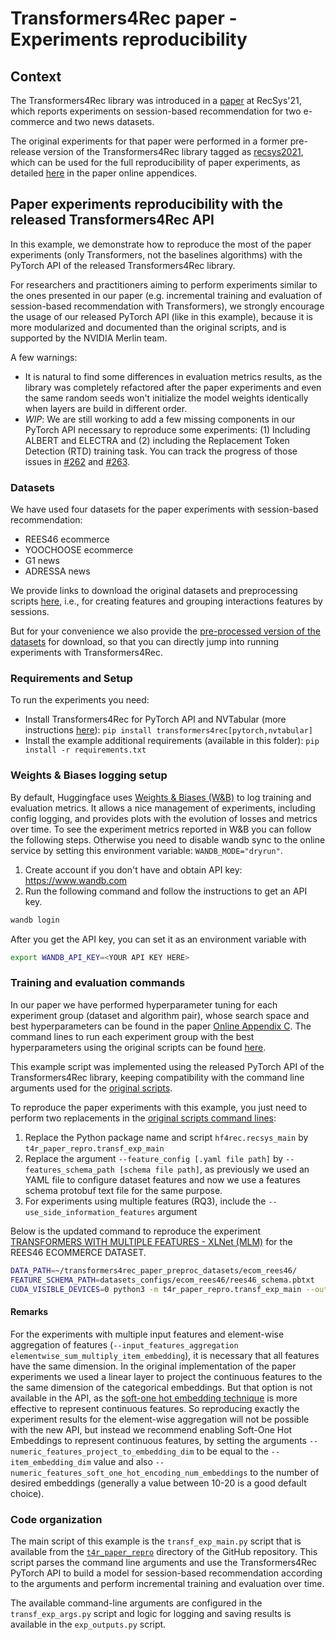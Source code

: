 # Transformers4Rec paper - Experiments reproducibility

## Context
The Transformers4Rec library was introduced in a [paper](https://dl.acm.org/doi/10.1145/3460231.3474255) at RecSys'21, which reports experiments on session-based recommendation for two e-commerce and two news datasets.

The original experiments for that paper were performed in a former pre-release version of the Transformers4Rec library tagged as [recsys2021](https://github.com/NVIDIA-Merlin/Transformers4Rec/tree/recsys2021), which can be used for the full reproducibility of paper experiments, as detailed [here](https://github.com/NVIDIA-Merlin/publications/blob/main/2021_acm_recsys_transformers4rec/experiments_reproducibility_commands.md) in the paper online appendices.

## Paper experiments reproducibility with the released Transformers4Rec API

In this example, we demonstrate how to reproduce the most of the paper experiments (only Transformers, not the baselines algorithms) with the PyTorch API of the released Transformers4Rec library.

For researchers and practitioners aiming to perform experiments similar to the ones presented in our paper (e.g. incremental training and evaluation of session-based recommendation with Transformers), we strongly encourage the usage of our released PyTorch API (like in this example), because it is more modularized and documented than the original scripts, and is supported by the NVIDIA Merlin team.

A few warnings:
- It is natural to find some differences in evaluation metrics results, as the library was completely refactored after the paper experiments and even the same random seeds won't initialize the model weights identically when layers are build in different order.
- *WIP*: We are still working to add a few missing components in our PyTorch API necessary to reproduce some experiments: (1) Including ALBERT and ELECTRA and (2) including the Replacement Token Detection (RTD) training task. You can track the progress of those issues in [#262](https://github.com/NVIDIA-Merlin/Transformers4Rec/issues/262) and [#263](https://github.com/NVIDIA-Merlin/Transformers4Rec/issues/263).

### Datasets

We have used four datasets for the paper experiments with session-based recommendation:
- REES46 ecommerce
- YOOCHOOSE ecommerce
- G1 news
- ADRESSA news

We provide links to download the original datasets and preprocessing scripts [here](https://github.com/NVIDIA-Merlin/Transformers4Rec/tree/recsys2021/datasets), i.e., for creating features and grouping interactions features by sessions.

But for your convenience we also provide the [pre-processed version of the datasets](https://drive.google.com/drive/folders/1fxZozQuwd4fieoD0lmcD3mQ2Siu62ilD?usp=sharing) for download, so that you can directly jump into running experiments with Transformers4Rec.

### Requirements and Setup

To run the experiments you need:

- Install Transformers4Rec for PyTorch API and NVTabular (more instructions [here](https://github.com/NVIDIA-Merlin/Transformers4Rec)): `pip install transformers4rec[pytorch,nvtabular]`
- Install the example additional requirements (available in this folder): `pip install -r requirements.txt`

### Weights & Biases logging setup

By default, Huggingface uses [Weights & Biases (W&B)](https://wandb.ai/) to log training and evaluation metrics.
It allows a nice management of experiments, including config logging, and provides plots with the evolution of losses and metrics over time.
To see the experiment metrics reported in W&B you can follow the following steps. Otherwise you need to disable wandb sync to the online service by setting this environment variable: `WANDB_MODE="dryrun"`.

1. Create account if you don't have and obtain API key: https://www.wandb.com
2. Run the following command and follow the instructions to get an API key.
```bash
wandb login
```
After you get the API key, you can set it as an environment variable with
```bash
export WANDB_API_KEY=<YOUR API KEY HERE>
```

### Training and evaluation commands
In our paper we have performed hyperparameter tuning for each experiment group (dataset and algorithm pair), whose search space and best hyperparameters can be found in the paper [Online Appendix C](https://github.com/NVIDIA-Merlin/publications/blob/main/2021_acm_recsys_transformers4rec/Appendices/Appendix_C-Hyperparameters.md). The command lines to run each experiment group with the best hyperparameters using the original scripts can be found [here](https://github.com/NVIDIA-Merlin/publications/blob/main/2021_acm_recsys_transformers4rec/experiments_reproducibility_commands.md).

This example script was implemented using the released PyTorch API of the Transformers4Rec library, keeping compatibility with the command line arguments used for the [original scripts](https://github.com/NVIDIA-Merlin/Transformers4Rec/tree/recsys2021).

To reproduce the paper experiments with this example, you just need to perform two replacements in the [original scripts command lines](https://github.com/NVIDIA-Merlin/publications/blob/main/2021_acm_recsys_transformers4rec/experiments_reproducibility_commands.md):
1. Replace the Python package name and script  `hf4rec.recsys_main` by `t4r_paper_repro.transf_exp_main`
2. Replace the argument `--feature_config [.yaml file path]` by `--features_schema_path [schema file path]`, as previously we used an YAML file to configure dataset features and now we use a features schema protobuf text file for the same purpose.
3. For experiments using multiple features (RQ3), include the `--use_side_information_features` argument

Below is the updated command to reproduce the experiment [TRANSFORMERS WITH MULTIPLE FEATURES - XLNet (MLM)](https://github.com/NVIDIA-Merlin/publications/blob/main/2021_acm_recsys_transformers4rec/experiments_reproducibility_commands.md#xlnet-mlm) for the REES46 ECOMMERCE DATASET.

```bash
DATA_PATH=~/transformers4rec_paper_preproc_datasets/ecom_rees46/
FEATURE_SCHEMA_PATH=datasets_configs/ecom_rees46/rees46_schema.pbtxt
CUDA_VISIBLE_DEVICES=0 python3 -m t4r_paper_repro.transf_exp_main --output_dir ./tmp/ --overwrite_output_dir --do_train --do_eval --validate_every 10 --logging_steps 20 --save_steps 0 --data_path $DATA_PATH --features_schema_path $FEATURE_SCHEMA_PATH --fp16 --data_loader_engine merlin --start_time_window_index 1 --final_time_window_index 30 --time_window_folder_pad_digits 4 --model_type xlnet --loss_type cross_entropy --per_device_eval_batch_size 512 --similarity_type concat_mlp --tf_out_activation tanh --inp_merge mlp --learning_rate_warmup_steps 0 --learning_rate_schedule linear_with_warmup --hidden_act gelu --num_train_epochs 10 --dataloader_drop_last --compute_metrics_each_n_steps 1 --session_seq_length_max 20 --eval_on_last_item_seq_only --mf_constrained_embeddings --layer_norm_featurewise --attn_type bi --mlm --input_features_aggregation concat --per_device_train_batch_size 256 --learning_rate 0.00020171456712823088 --dropout 0.0 --input_dropout 0.0 --weight_decay 2.747484129693843e-05 --d_model 448 --item_embedding_dim 448 --n_layer 2 --n_head 8 --label_smoothing 0.5 --stochastic_shared_embeddings_replacement_prob 0.0 --item_id_embeddings_init_std 0.09 --other_embeddings_init_std 0.015 --mlm_probability 0.1 --embedding_dim_from_cardinality_multiplier 3.0 --eval_on_test_set --seed 100 --use_side_information_features
```

#### Remarks
For the experiments with multiple input features and element-wise aggregation of features (`--input_features_aggregation elementwise_sum_multiply_item_embedding`), it is necessary that all features have the same dimension. In the original implementation of the paper experiments we used a linear layer to project the continuous features to the the same dimension of the categorical embeddings. But that option is not available in the API, as the [soft-one hot embedding technique](https://github.com/NVIDIA-Merlin/publications/blob/main/2021_acm_recsys_transformers4rec/Appendices/Appendix_A-Techniques_used_in_Transformers4Rec_Meta-Architecture.md) is more effective to represent continuous features. So reproducing exactly the experiment results for the element-wise aggregation will not be possible with the new API, but instead we recommend enabling Soft-One Hot Embeddings to represent continuous features, by setting the arguments `--numeric_features_project_to_embedding_dim` to be equal to the `--item_embedding_dim` value and also `--numeric_features_soft_one_hot_encoding_num_embeddings` to the number of desired embeddings (generally a value between 10-20 is a good default choice).

### Code organization
The main script of this example is the `transf_exp_main.py` script that is available from the [`t4r_paper_repro`](https://github.com/NVIDIA-Merlin/Transformers4Rec/tree/main/examples/t4rec_paper_experiments/t4r_paper_repro) directory of the GitHub repository.
This script parses the command line arguments and use the Transformers4Rec PyTorch API to build a model for session-based recommendation according to the arguments and perform incremental training and evaluation over time.

The available command-line arguments are configured in the `transf_exp_args.py` script and logic for logging and saving results is available in the `exp_outputs.py` script.
